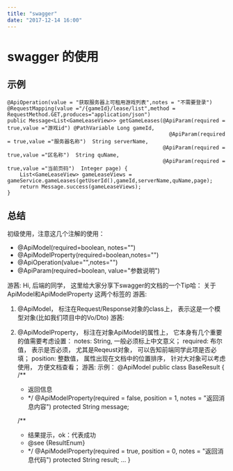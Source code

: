 ```yaml
---
title: "swagger"
date: "2017-12-14 16:00"
---
```


# swagger 的使用

## 示例

```
@ApiOperation(value = "获取服务器上可租用游戏列表",notes = "不需要登录")
@RequestMapping(value ="/{gameId}/lease/list",method = RequestMethod.GET,produces="application/json")
public Message<List<GameLeaseView>> getGameLeases(@ApiParam(required = true,value ="游戏id") @PathVariable Long gameId,
                                                    @ApiParam(required = true,value ="服务器名称")  String serverName,
                                                  @ApiParam(required = true,value ="区名称")  String quName,
                                                  @ApiParam(required = true,value ="当前页码")  Integer page) {
    List<GameLeaseView> gameLeaseViews = gameService.gameLeases(getUserId(),gameId,serverName,quName,page);
    return Message.success(gameLeaseViews);
}
```

## 总结

初级使用，注意这几个注解的使用：
- @ApiModel(required=boolean, notes="")
- @ApiModelProperty(required=boolean,notes="")
- @ApiOperation(value="",notes="")
- @ApiParam(required=boolean, value="参数说明")


游茜:
Hi, 后端的同学， 这里给大家分享下swagger的文档的一个Tip哈：
关于 ApiModel和ApiModelProperty 这两个标签的
游茜:
1. @ApiModel， 标注在Request/Response对象的class上， 表示这是一个模型对象(比如我们项目中的Vo/Dto)
游茜:
2. @ApiModelProperty， 标注在对象ApiModel的属性上， 它本身有几个重要的值需要考虑设置：
notes: String, 一般必须标上中文意义；
required: 布尔值， 表示是否必须， 尤其是Reqeust对象， 可以告知前端同学此项是否必填；
position: 整数值， 属性出现在文档中的位置排序， 针对大对象可以考虑使用， 方便文档查看；
游茜:
示例：
@ApiModel
public class BaseResult {
    /**
     * 返回信息
     * */
    @ApiModelProperty(required = false, position = 1, notes = "返回消息内容")
    protected String  message;

    /**
     * 结果提示，ok：代表成功
     * @see {ResultEnum}
     * */
    @ApiModelProperty(required = true, position = 0, notes = "返回消息代码")
    protected String result;
...
}
